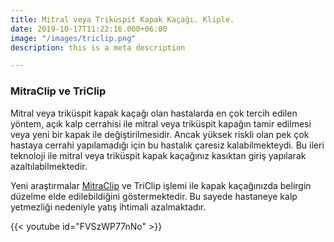 ```yaml
---
title: Mitral veya Triküspit Kapak Kaçağı. Kliple.
date: 2019-10-17T11:22:16.000+06:00
image: "/images/triclip.png"
description: this is a meta description

---
```

### MitraClip ve TriClip

Mitral veya triküspit kapak kaçağı olan hastalarda en çok tercih edilen yöntem, açık kalp cerrahisi ile mitral veya triküspit kapağın tamir edilmesi veya yeni bir kapak ile değiştirilmesidir. Ancak yüksek riskli olan pek çok hastaya cerrahi yapılamadığı için bu hastalık çaresiz kalabilmekteydi. Bu ileri teknoloji ile mitral veya triküspit kapak kaçağınız kasıktan giriş yapılarak azaltılabilmektedir.

Yeni araştırmalar [MitraClip](https://catakoglu.com/mitraclip/) ve TriClip işlemi ile kapak kaçağınızda belirgin düzelme elde edilebildiğini göstermektedir. Bu sayede hastaneye kalp yetmezliği nedeniyle yatış ihtimali azalmaktadır.

{{< youtube id="FVSzWP77nNo" >}}